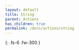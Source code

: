 ```yaml
---
layout: default
title: String
parent: Actions
has_children: true
permalink: /docs/actions/string
---
```

{: .fs-6 .fw-300 }
